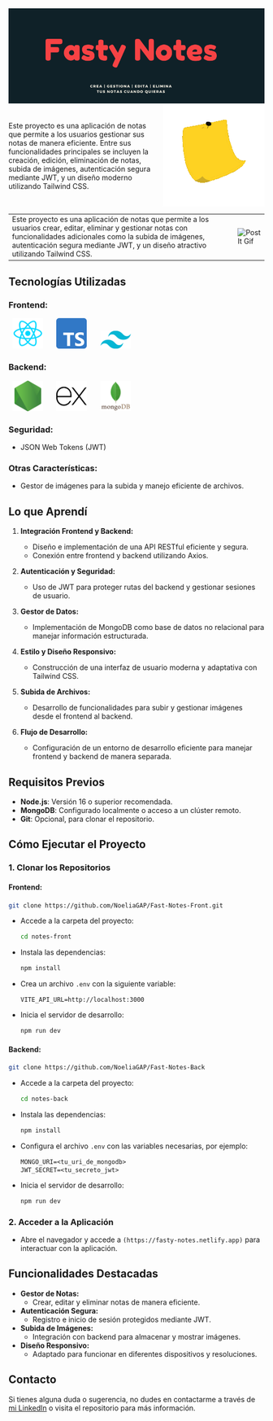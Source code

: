 <img src="src/assets/imgs/Fasty Notes.png" alt="Cover Fasty Notes"/>

<div style="display: flex; align-items: center;">
  <p style="margin-right: 10px;">
    Este proyecto es una aplicación de notas que permite a los usuarios gestionar sus notas de manera eficiente. Entre sus funcionalidades principales se incluyen la creación, edición, eliminación de notas, subida de imágenes, autenticación segura mediante JWT, y un diseño moderno utilizando Tailwind CSS.
  </p>
  <img src="src/assets/imgs/post-it2.gif" alt="PostIt Gif" width="205"/>
</div>

|                                                                                          |                            |
|------------------------------------------------------------------------------------------|-----------------------------|
| Este proyecto es una aplicación de notas que permite a los usuarios crear, editar, eliminar y gestionar notas con funcionalidades adicionales como la subida de imágenes, autenticación segura mediante JWT, y un diseño atractivo utilizando Tailwind CSS. | ![PostIt Gif](<img src="src/assets/imgs/post-it2.gif" alt="PostIt Gif" width="205"/>) |


## Tecnologías Utilizadas

### **Frontend:**

<div>
<img src="src/assets/imgs/reactjs.png" alt="React.JS Icon" width="60" style="margin: 0 7.5px"/>
  &nbsp;
<img src="src/assets/imgs/typescript.png" alt="Typescript Icon" width="60" style="margin: 0 7.5px"/>
  &nbsp;
<img src="src/assets/imgs/tailwind.png" alt="Tailwind Icon" width="60" style="margin: 0 7.5px"/>
</div>

### **Backend:**

<div>
<img src="src/assets/imgs/nodejs.png" alt="Node.JS Icon" width="60" style="margin: 0 7.5px"/>
  &nbsp;
<img src="src/assets/imgs/express-js.svg" alt="Express.JS Icon" width="60" style="margin: 0 7.5px"/>
  &nbsp;
<img src="src/assets/imgs/mongodb.svg" alt="MongoDB Icon" width="60" style="margin: 0 7.5px"/>
</div>

### **Seguridad:**

- JSON Web Tokens (JWT)

### **Otras Características:**

- Gestor de imágenes para la subida y manejo eficiente de archivos.

## Lo que Aprendí

1. **Integración Frontend y Backend:**

   - Diseño e implementación de una API RESTful eficiente y segura.
   - Conexión entre frontend y backend utilizando Axios.

2. **Autenticación y Seguridad:**

   - Uso de JWT para proteger rutas del backend y gestionar sesiones de usuario.

3. **Gestor de Datos:**

   - Implementación de MongoDB como base de datos no relacional para manejar información estructurada.

4. **Estilo y Diseño Responsivo:**

   - Construcción de una interfaz de usuario moderna y adaptativa con Tailwind CSS.

5. **Subida de Archivos:**

   - Desarrollo de funcionalidades para subir y gestionar imágenes desde el frontend al backend.

6. **Flujo de Desarrollo:**

   - Configuración de un entorno de desarrollo eficiente para manejar frontend y backend de manera separada.

## Requisitos Previos

- **Node.js**: Versión 16 o superior recomendada.
- **MongoDB**: Configurado localmente o acceso a un clúster remoto.
- **Git**: Opcional, para clonar el repositorio.

## Cómo Ejecutar el Proyecto

### 1. Clonar los Repositorios

#### Frontend:

```bash
git clone https://github.com/NoeliaGAP/Fast-Notes-Front.git
```

- Accede a la carpeta del proyecto:
  ```bash
  cd notes-front
  ```
- Instala las dependencias:
  ```bash
  npm install
  ```
- Crea un archivo `.env` con la siguiente variable:
  ```env
  VITE_API_URL=http://localhost:3000
  ```
- Inicia el servidor de desarrollo:
  ```bash
  npm run dev
  ```

#### Backend:

```bash
git clone https://github.com/NoeliaGAP/Fast-Notes-Back
```

- Accede a la carpeta del proyecto:
  ```bash
  cd notes-back
  ```
- Instala las dependencias:
  ```bash
  npm install
  ```
- Configura el archivo `.env` con las variables necesarias, por ejemplo:
  ```env
  MONGO_URI=<tu_uri_de_mongodb>
  JWT_SECRET=<tu_secreto_jwt>
  ```
- Inicia el servidor de desarrollo:
  ```bash
  npm run dev
  ```

### 2. Acceder a la Aplicación

- Abre el navegador y accede a `(https://fasty-notes.netlify.app)` para interactuar con la aplicación.

## Funcionalidades Destacadas

- **Gestor de Notas:**
  - Crear, editar y eliminar notas de manera eficiente.
- **Autenticación Segura:**
  - Registro e inicio de sesión protegidos mediante JWT.
- **Subida de Imágenes:**
  - Integración con backend para almacenar y mostrar imágenes.
- **Diseño Responsivo:**
  - Adaptado para funcionar en diferentes dispositivos y resoluciones.

## Contacto

Si tienes alguna duda o sugerencia, no dudes en contactarme a través de [mi LinkedIn](https://www.linkedin.com/in/noelia-gap/) o visita el repositorio para más información.

